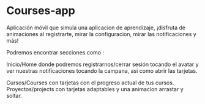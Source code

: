 # Courses-app

Aplicación móvil que simula una aplicacion de aprendizaje, ¡disfruta
de animaciones al registrarte, mirar la configuracion, mirar las
notificaciones y más!

Podremos encontrar secciones como :

Inicio/Home donde podremos registrarnos/cerrar
sesión tocando el avatar y ver nuestras notificaciones tocando la
campana, asi como abrir las tarjetas.

Cursos/Courses con tarjetas con el progreso actual de tus cursos.
Proyectos/projects con tarjetas adaptables y una animacion arrastar y soltar.
